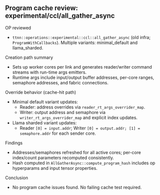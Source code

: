 ## Program cache review: experimental/ccl/all_gather_async

OP reviewed
- `ttnn::operations::experimental::ccl::all_gather_async` (old infra; `ProgramWithCallbacks`). Multiple variants: minimal_default and llama_sharded.

Creation path summary
- Sets up worker cores per link and generates reader/writer command streams with run-time args emitters.
- Runtime args include input/output buffer addresses, per-core ranges, semaphore addresses, and fabric connections.

Override behavior (cache-hit path)
- Minimal default variant updates:
  - Reader: address overrides via `reader_rt_args_overrider_map`.
  - Writer: output address and semaphore via `writer_rt_args_overrider_map` and explicit index updates.
- Llama sharded variant updates:
  - Reader `[0] = input.addr`; Writer `[0] = output.addr; [1] = semaphore.addr` for each sender core.

Findings
- Addresses/semaphores refreshed for all active cores; per-core index/count parameters recomputed consistently.
- Hash computed in `AllGatherAsync::compute_program_hash` includes op hyperparams and input tensor properties.

Conclusion
- No program cache issues found. No failing cache test required.
